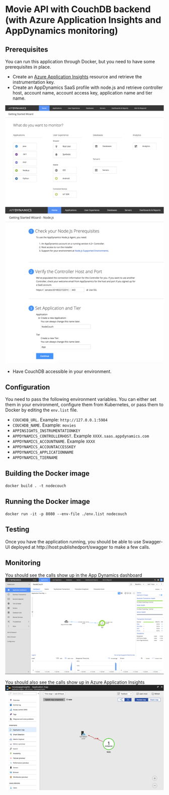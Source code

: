# Movie API with CouchDB backend (with Azure Application Insights and AppDynamics monitoring)

## Prerequisites 
You can run this application through Docker, but you need to have some prerequisites in place.

- Create an [Azure Application Insights](https://docs.microsoft.com/en-us/azure/application-insights/app-insights-nodejs) resource and retrieve the instrumentation key.
- Create an AppDynamics SaaS profile with node.js and retrieve controller host, account name, account access key, application name and tier name.

![App Dynamics setup](docs/appdynamics-1.png)
![App Dynamics setup](docs/appdynamics-2.png)

- Have CouchDB accessible in your environment.

## Configuration
You need to pass the following environment variables. You can either set them in your environment, configure them from Kubernetes, or pass them to Docker by editing the `env.list` file.

- `COUCHDB_URL`. Example: `http://127.0.0.1:5984`
- `COUCHDB_NAME`. Example: `movies`
- `APPINSIGHTS_INSTRUMENTATIONKEY`
- `APPDYNAMICS_CONTROLLERHOST`. Example `XXXX.saas.appdynamics.com`
- `APPDYNAMICS_ACCOUNTNAME`. Example `XXXX`
- `APPDYNAMICS_ACCOUNTACCESSKEY`
- `APPDYNAMICS_APPLICATIONNAME`
- `APPDYNAMICS_TIERNAME`

## Building the Docker image
`docker build . -t nodecouch`

## Running the Docker image
`docker run -it -p 8080 --env-file ./env.list nodecouch`

## Testing
Once you have the application running, you should be able to use Swagger-UI deployed at http://host:publishedport/swagger to make a few calls.
## Monitoring

You should see the calls show up in the App Dynamics dashboard
![App Dynamics dashboard](docs/appdynamics-3.png)

You should also see the calls show up in Azure Application Insights
![Application Insights dashboard](docs/appinsights.png)
